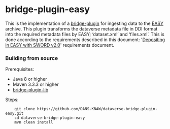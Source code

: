 # bridge-plugin-easy
This is the implementation of a [bridge-plugin](https://github.com/DANS-KNAW/dataverse-bridge-plugin-lib) for ingesting data to the [EASY](https://easy.dans.knaw.nl/ui/home) archive. 
This plugin transforms the dataverse metadata file in DDI format into the required metadata files by EASY; ‘dataset.xml’ and ‘files.xml’. 
This is done according to the requirements described in this document: '[Depositing in EASY with SWORD v2.0](https://easy.dans.knaw.nl/doc/sword2.html)' requirements document.

### Building from source

Prerequisites:

* Java 8 or higher
* Maven 3.3.3 or higher
* [bridge-plugin-lib](https://github.com/DANS-KNAW/dataverse-bridge-plugin-lib)

Steps:

        git clone https://github.com/DANS-KNAW/dataverse-bridge-plugin-easy.git
        cd dataverse-bridge-plugin-easy
        mvn clean install
